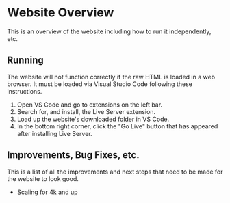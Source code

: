 # Website Overview
This is an overview of the website including how to run it independently, etc.

## Running
The website will not function correctly if the raw HTML is loaded in a web browser. It must be loaded via Visual Studio Code following these instructions.

1. Open VS Code and go to extensions on the left bar.
2. Search for, and install, the Live Server extension.
3. Load up the website's downloaded folder in VS Code.
4. In the bottom right corner, click the "Go Live" button that has appeared after installing Live Server.

## Improvements, Bug Fixes, etc.
This is a list of all the improvements and next steps that need to be made for the website to look good.

- Scaling for 4k and up
